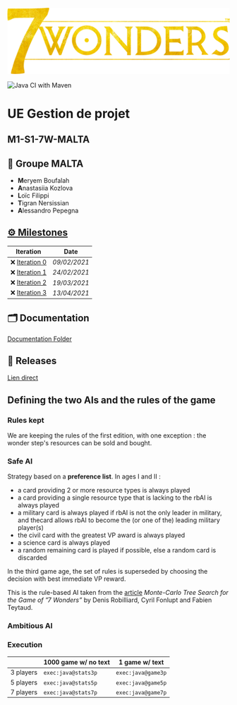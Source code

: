 ![](7w_logo.png)

![Java CI with Maven](https://github.com/uca-m1informatique-softeng/s2-gestiondeprojet-malta/workflows/Java%20CI%20with%20Maven/badge.svg?branch=main)

# UE Gestion de projet
## M1-S1-7W-MALTA

## 🏫 Groupe MALTA

- **M**eryem Boufalah
- **A**nastasiia Kozlova
- **L**oïc Filippi
- **T**igran Nersissian
- **A**lessandro Pepegna


## [⚙️ Milestones](https://github.com/uca-m1informatique-softeng/s2-gestiondeprojet-malta/milestones)

| Iteration | Date |
| --- | --- |
| ❌ [Iteration 0](https://github.com/uca-m1informatique-softeng/s2-gestiondeprojet-malta/milestone/1) | *09/02/2021* | 
| ❌ [Iteration 1](https://github.com/uca-m1informatique-softeng/s2-gestiondeprojet-malta/milestone/3)| *24/02/2021* |
| ❌ [Iteration 2](https://github.com/uca-m1informatique-softeng/s2-gestiondeprojet-malta/milestone/2)| *19/03/2021* |
| ❌ [Iteration 3](https://github.com/uca-m1informatique-softeng/s2-gestiondeprojet-malta/milestone/4)| *13/04/2021* |

## 🗂 Documentation
[Documentation Folder](https://github.com/uca-m1informatique-softeng/s2-gestiondeprojet-malta/tree/main/Documentation)

## 🚀 Releases
[Lien direct](https://github.com/uca-m1informatique-softeng/s2-gestiondeprojet-malta/releases)

## Defining the two AIs and the rules of the game

### Rules kept

We are keeping the rules of the first edition, with one exception : the wonder step's resources can be sold and bought.

### Safe AI

Strategy based on a **preference list**.
In ages I and II :

- a card providing 2 or more resource types is always played
- a card providing a single resource type that is lacking to the rbAI is always played
- a military card is always played if rbAI is not the only leader in military, and thecard allows rbAI to become the (or one of the) leading military player(s)
- the civil card with the greatest VP award is always played
- a science card is always played
- a random remaining card is played if possible, else a random card is discarded

In the third game age, the set of rules is superseded by choosing the decision with best immediate VP reward.

This is the rule-based AI taken from the [article](https://hal.inria.fr/hal-01406496/document) *Monte-Carlo Tree Search for the Game of ”7 Wonders”* by Denis Robilliard, Cyril Fonlupt and Fabien Teytaud.

### Ambitious AI

### Execution

&nbsp;    | 1000 game w/ no text | 1 game w/ text
--------- | ---------------------------------- | ------------------------------
3 players |       `exec:java@stats3p`          |        `exec:java@game3p`
5 players |       `exec:java@stats5p`          |        `exec:java@game5p`
7 players |       `exec:java@stats7p`          |        `exec:java@game7p`
